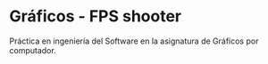 # Gráficos - FPS shooter
Práctica en ingeniería del Software en la asignatura de Gráficos por computador.


